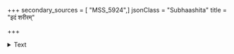 +++
secondary_sources = [ "MSS_5924",]
jsonClass = "Subhaashita"
title = "इदं शरीरम्"

+++

<details><summary>Text</summary>

इदं शरीरं श्लथसंधि जर्जरं पतत्यवश्यं परिणामदुर्वहम्।  
किमौषधं पृच्छसि मूढ दुर्मते निरामयं कृष्णरसायनं पिब॥
</details>
